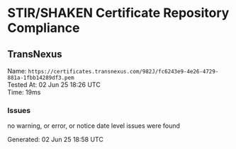 # STIR/SHAKEN Certificate Repository Compliance

## TransNexus

Name: `https://certificates.transnexus.com/982J/fc6243e9-4e26-4729-881a-1fbb14289df3.pem`\
Tested At: 02 Jun 25 18:26 UTC\
Time: 19ms

### Issues

no warning, or error, or notice date level issues were found

Generated: 02 Jun 25 18:58 UTC